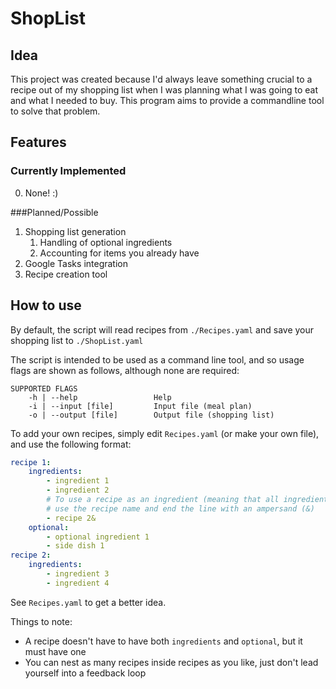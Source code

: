 # ShopList
## Idea
This project was created because I'd always leave something crucial to a recipe out of my shopping list when I was planning what I was going to eat and what I needed to buy. This program aims to provide a commandline tool to solve that problem.

## Features
### Currently Implemented
0. None! :)

###Planned/Possible
1. Shopping list generation
    1. Handling of optional ingredients
    2. Accounting for items you already have
2. Google Tasks integration
3. Recipe creation tool

## How to use
By default, the script will read recipes from `./Recipes.yaml` and save your shopping list to `./ShopList.yaml`

The script is intended to be used as a command line tool, and so usage flags are shown as follows, although none are required:

```
SUPPORTED FLAGS 
    -h | --help                 Help
    -i | --input [file]         Input file (meal plan)
    -o | --output [file]        Output file (shopping list)
```

To add your own recipes, simply edit `Recipes.yaml` (or make your own file), and use the following format:
```yaml
recipe 1:
    ingredients:
        - ingredient 1
        - ingredient 2
        # To use a recipe as an ingredient (meaning that all ingredients of the referenced recipe should be used in this recipe),
        # use the recipe name and end the line with an ampersand (&)
        - recipe 2&
    optional:
        - optional ingredient 1
        - side dish 1
recipe 2:
    ingredients:
        - ingredient 3
        - ingredient 4
```
See `Recipes.yaml` to get a better idea.

Things to note:
* A recipe doesn't have to have both `ingredients` and `optional`, but it must have one
* You can nest as many recipes inside recipes as you like, just don't lead yourself into a feedback loop